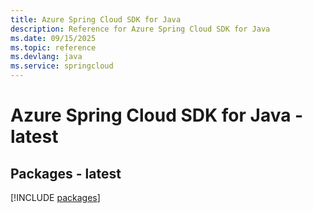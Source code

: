 ```yaml
---
title: Azure Spring Cloud SDK for Java
description: Reference for Azure Spring Cloud SDK for Java
ms.date: 09/15/2025
ms.topic: reference
ms.devlang: java
ms.service: springcloud
---
```

# Azure Spring Cloud SDK for Java - latest
## Packages - latest
[!INCLUDE [packages](spring-cloud-index.md)]